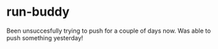 # run-buddy
Been unsuccesfully trying to push for a couple of days now.
Was able to push something yesterday!
